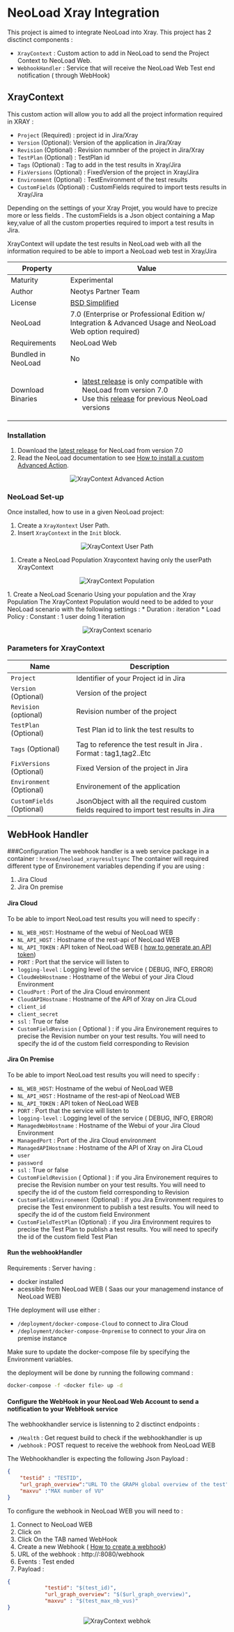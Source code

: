 # NeoLoad Xray Integration

This project is aimed to integrate NeoLoad into Xray.
This project has 2 disctinct components :
* `XrayContext` : Custom action to add in NeoLoad to send the Project Context to NeoLoad Web.
* `WebhookHandler` : Service that will receive the NeoLoad Web Test end notification ( through WebHook)
## XrayContext
This custom action will allow you to add all the project information required in XRAY :
   * `Project` (Required) : project id in Jira/Xray
   * `Version` (Optional): Version of the application in Jira/Xray
   * `Revision` (Optional) : Revision numnber of the project in Jira/Xray
   * `TestPlan` (Optional) : TestPlan id
   * `Tags` (Optional) : Tag to add in the test results in Xray/Jira
   * `FixVersions` (Optional) : FixedVersion of the project in Xray/Jira
   * `Environment` (Optional) : TestEnvironment of the test results
   * `CustomFields` (Optional) : CustomFields required to import tests results in Xray/Jira

Depending on the settings of your Xray Projet, you would have to precize more or less fields .
The customFields is a Json object containing a Map key,value of all the custom properties required to import a test results in Jira.

XrayContext will update the test results in NeoLoad web with all the information required to be able to import a NeoLoad web test in Xray/Jira

     
| Property | Value |
| -----| -------------- |
| Maturity | Experimental |
| Author   | Neotys Partner Team |
| License  | [BSD Simplified](https://www.neotys.com/documents/legal/bsd-neotys.txt) |
| NeoLoad  | 7.0 (Enterprise or Professional Edition w/ Integration & Advanced Usage and NeoLoad Web option required)|
| Requirements | NeoLoad Web |
| Bundled in NeoLoad | No
| Download Binaries | <ul><li>[latest release]() is only compatible with NeoLoad from version 7.0</li><li> Use this [release](https://github.com/Neotys-Labs/Dynatrace/releases/tag/Neotys-Labs%2FDynatrace.git-2.0.10) for previous NeoLoad versions</li></ul>|

### Installation

1. Download the [latest release]() for NeoLoad from version 7.0
1. Read the NeoLoad documentation to see [How to install a custom Advanced Action](https://www.neotys.com/documents/doc/neoload/latest/en/html/#25928.htm).

<p align="center"><img src="/screenshots/custom_action.png" alt="XrayContext Advanced Action" /></p>

### NeoLoad Set-up

Once installed, how to use in a given NeoLoad project:

1. Create a `XrayXontext` User Path.
1. Insert `XrayContext` in the `Init` block.
<p align="center"><img src="/screenshots/vu.png" alt="XrayContext User Path" /></p>


1. Create a NeoLoad Population Xraycontext having only the userPath XrayContext
<p align="center"><img src="/screenshots/population.png" alt="XrayContext Population" /></p>
1. Create a NeoLoad Scenario Using your population and the Xray Population
The XrayContext Population would need to be added to your NeoLoad scenario with the following settings :
* Duration : iteration
* Load Policy : Constant : 1 user doing 1 iteration
<p align="center"><img src="/screenshots/scenario.png" alt="XrayContext scenario" /></p>

### Parameters for XrayContext
   
| Name             | Description |
| -----            | ----- |
| `Project`      | Identifier of your Project id in Jira |
| `Version`  (Optional) |  Version of the project |
| `Revision` (optional)  |  Revision number of the project |
| `TestPlan` (Optional) |  Test Plan id to link the test results to |
| `Tags` (Optional) | Tag to reference the test result in Jira . Format : tag1,tag2..Etc |
| `FixVersions` (Optional) | Fixed Version of the project in Jira|
| `Environment` (Optional) | Environement of the application  |
| `CustomFields` (Optional) | JsonObject with all the required custom fields required to import test results in Jira |



## WebHook Handler

###Configuration
The webhook handler is a web service package in a container : `hrexed/neoload_xrayresultsync`
The container will required different type of Environement variables depending if you are using :
1. Jira Cloud
1. Jira On premise

#### Jira Cloud
To be able to import NeoLoad test results you will need to specify :
* `NL_WEB_HOST`: Hostname of the webui of NeoLoad WEB
* `NL_API_HOST` : Hostname of the rest-api of NeoLoad WEB
* `NL_API_TOKEN` : API token of NeoLoad WEB ( [how to generate an API token](https://www.neotys.com/documents/doc/nlweb/latest/en/html/#24270.htm))
* `PORT`  : Port that the service will listen to
* `logging-level` : Logging level of the service ( DEBUG, INFO, ERROR)
* `CloudWebHostname` : Hostname of the Webui of your Jira Cloud Environment
* `CloudPort` : Port of the Jira Cloud environment
* `CloudAPIHostname` : Hostname of the API of Xray on Jira CLoud
* `client_id` 
* `client_secret`
* `ssl` : True or false
* `CustomFieldRevision` ( Optional ) : if you Jira Environement requires to precise the Revision number on your test results. You will need to specify the id of the custom field corresponding to Revision

#### Jira On Premise
To be able to import NeoLoad test results you will need to specify :
* `NL_WEB_HOST`: Hostname of the webui of NeoLoad WEB
* `NL_API_HOST` : Hostname of the rest-api of NeoLoad WEB
* `NL_API_TOKEN` : API token of NeoLoad WEB
* `PORT`  : Port that the service will listen to
* `logging-level` : Logging level of the service ( DEBUG, INFO, ERROR)
* `ManagedWebHostname` : Hostname of the Webui of your Jira Cloud Environment
* `ManagedPort` : Port of the Jira Cloud environment
* `ManagedAPIHostname` : Hostname of the API of Xray on Jira CLoud
* `user` 
* `password`
* `ssl` : True or false
* `CustomFieldRevision` ( Optional ) : if you Jira Environement requires to precise the Revision number on your test results. You will need to specify the id of the custom field corresponding to Revision
* `CustomFieldEnvironement` (Optional) : if you Jira Environment requires to precise the Test environment to publish a test results. You will need to specify the id of the custom field Environment
* `CustomFieldTestPlan` (Optional) : if you Jira Environment requires to precise the Test Plan to publish a test results. You will need to specify the id of the custom field Test Plan

#### Run the webhookHandler

Requirements : Server having :
* docker installed
* acessible from NeoLoad WEB ( Saas our your managemend instance of NeoLoad WEB)

THe deployment will use either :
* `/deployment/docker-compose-Cloud` to connect to Jira Cloud
* `/deployment/docker-compose-Onpremise` to connect to your Jira on premise instance

Make sure to update the docker-compose file by specifying the Environment variables.

the deployment will be done by running the following command :
```bash
docker-compose -f <docker file> up -d
```
#### Configure the WebHook in your NeoLoad Web Account to send a notification to your WebHook service

The webhookhandler service is listenning to 2 disctinct endpoints :
* `/Health` : Get request build to check if the webhookhandler is up
* `/webhook` : POST request to receive the webhook from NeoLoad WEB

The Webhookhandler is expecting the following Json Payload :
```json
{
	"testid" : "TESTID",
	"url_graph_overview":"URL TO the GRAPH global overview of the test",
	"maxvu" :"MAX number of VU"
}
```

To configure the webhook in NeoLoad WEB you will need to :
1. Connect to NeoLoad WEB
2. Click on 
3. Click On the TAB named WebHook
4. Create a new Webhook ( [How to create a webhook](https://www.neotys.com/documents/doc/nlweb/latest/en/html/#27141.htm))
5. URL of the webhook : http://<IP of you WEBHOOKHANDLER>:8080/webhook
6. Events : Test ended
7. Payload :
```json
{
            "testid": "$(test_id)",
            "url_graph_overview": "$($url_graph_overview)",
            "maxvu" : "$(test_max_nb_vus)"
}
```
<p align="center"><img src="/screenshots/webhook.png" alt="XrayContext webhok" /></p>
